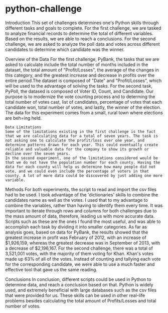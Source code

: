 # python-challenge

Introduction
This set of challenges determines one's Python skills through different tasks and goals to complete. For the first challenge, we are tasked to analyze financial records to determine the total of different variables. Based on the results, we are able to reach a conclusions. For the second challenge, we are asked to analyze the poll data and votes across different candidates to determine which candidate was the winner.

Overview of the Data
For the first challenge, PyBank, the tasks that we are asked to calculate include the total number of months included in the dataset, the total amount of "Profit/Losses", the average of the changes in this category, and the greatest increase and decrease in profits over the entire period.The dataset is composed of "Date" and "Profit/Losses", which will be used to the advantage of solving the tasks. 
For the second task, PyPoll, the datased is composed of Voter ID, Count, and Candidate. Our purpose is to modernize the vote counting process and to determing the total number of votes cast, list of candidates, percentage of votes that each candidate won, total number of votes, and lastly, the winner of the election. The data for this experiment comes from a small, rural town where elections are beh=ing held.

    Data Limitations
    Some of the limitations existing in the first challenge is the fact that we are calculating data for a total of seven years. The task is not asking one to calculate the profit/loss over one year, and determine patterns drawn for each year. This could eventually create reliable and valuable data for the company to show its growth or decline over the seven years. 
    In the second experiment, one of the limitations considered would be that we do not have the population number for each county. Having the data for each county will help us determine how many people did not vote, and we could even include the percentage of voters in that county. A lot of more data could be discovered by just adding one more variable.

Methods 
For both experiments, the script to read and import the csv files had to be used. I took advantage of the 'dictionaries' skills to combine the candidates name as well as the votes. I used that to my advantage to combine the variables, rather than having to identify them every time. It was important to iterate through rows and columns for both challenges due to the mass amount of data, therefore, leading us with more accurate data. Scripts such as these are the ones I found the most useful, and was able to accomplish each task by dividing it into smaller categories. 
As far as analysis goes, based on data for PyBank, the results showed that the greatest increase in profit was February of 2012, with an increase of $1,926,159, whereas the greatest decrease was in September of 2013, with a decrease of $2,196,167. For the second challenge, there was a total of 3,521,001 votes, with the majority of them voting for Khan. Khan's votes made up 63% of all of the votes. Instead of counting and tallying each vote for the corresponding candidate, we were able to use a much faster and effective tool that gave us the same reading. 

Conclusions
In conclusion, different scripts could be used in Python to determine data, and reach a conclusion based on that. Python is widely used, and extremely beneficial with large databases such as the csv files that were provided for us. These skills can be used in other real-life problems besides calculating the total amount of Profits/Losses and total number of votes.

